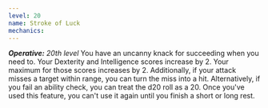 ```yaml
---
level: 20
name: Stroke of Luck
mechanics:
---
```

_**Operative:** 20th level_
You have an uncanny knack for succeeding when you need to. Your Dexterity and Intelligence scores increase by 2. Your maximum for those scores increases by 2. Additionally, if your attack misses a target within range, you can turn the miss into a hit. Alternatively, if you fail an ability check, you can treat the d20 roll as a 20.
Once you've used this feature, you can't use it again until you finish a short or long rest.